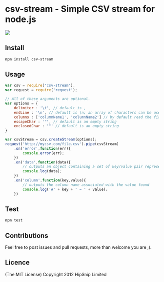 # csv-stream - Simple CSV stream for node.js

[![](https://secure.travis-ci.org/lbdremy/node-csv-stream.png)](http://travis-ci.org/#!/lbdremy/node-csv-stream)

## Install

```sh
npm install csv-stream
```

## Usage

```js
var csv = require('csv-stream'),
var request = require('request');

// All of these arguments are optional.
var options = {
	delimiter : '\t', // default is ,
	endLine : '\n', // default is \n; an array of characters can be used to support multiple line endings ['\n', '\r'],
	columns : ['columnName1', 'columnName2'] // by default read the first line and use values found as columns 
	escapeChar : '"', // default is an empty string
	enclosedChar : '"' // default is an empty string
}

var csvStream = csv.createStream(options);
request('http://mycsv.com/file.csv').pipe(csvStream)
	.on('error',function(err){
		console.error(err);
	})
	.on('data',function(data){
		// outputs an object containing a set of key/value pair representing a line found in the csv file.
		console.log(data);
	})
	.on('column',function(key,value){
		// outputs the column name associated with the value found
		console.log('#' + key + ' = ' + value);
	})
```

## Test

```sh
npm test
```

## Contributions

Feel free to post issues and pull requests, more than welcome you are ;).

## Licence
(The MIT License) Copyright 2012 HipSnip Limited
